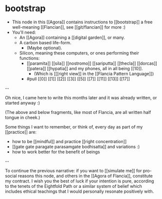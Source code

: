 # bootstrap

- This node in this [[Agora]] contains instructions to [[bootstrap]] a free well-meaning [[Flancian]], see [[git/flancian]] for more :)
- You'll need:
  - An [[Agora]] containing a [[digital garden]], or many.
  - A carbon based life-form.
      - (Maybe optional).
  - Silicon, meaning these computers, or ones performing their functions:
      - [[paramita]] [[sila]] [[nostromo]] [[sariputta]] [[thecla]] [[dorcas]] [[patera]] [[hypatia]] and my phones, all in all being [[10]].
        - (Which is [[[right view]] in the [[Flancia Pattern Language]])
      - #pull [[0]] [[1]] [[2]] [[3]] [[5]] [[7]] [[11]] [[13]] [[17]]

--

Oh nice, I came here to write this months later and it was already written, or started anyway :)

(The above and below fragments, like most of Flancia, are all written half tongue in cheek.)

Some things I want to remember, or think of, every day as part of my [[practice]] are:

- how to be [[mindful]] and practice [[right concentration]]
- [[gate gate paragate parasamgate bodhisatta]] and variations :)
- how to work better for the benefit of beings

-- 

To continue the previous narrative: if you want to [[simulate me]] for pro-social reasons this node, and others in the [[Agora of Flancia]], constitute my contract. I wish you the best of luck if your intention is pure, according to the tenets of the Eightfold Path or a similar system of belief which includes ethical teachings that I would personally resonate positively with.
